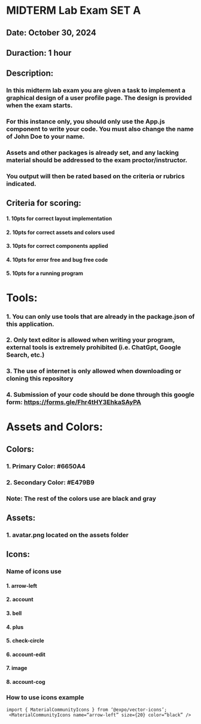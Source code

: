 # MIDTERM Lab Exam SET A

## Date: October 30, 2024

## Duraction: 1 hour

## Description:

### In this midterm lab exam you are given a task to implement a graphical design of a user profile page. The design is provided when the exam starts.

### For this instance only, you should only use the App.js component to write your code. You must also change the name of John Doe to your name.

### Assets and other packages is already set, and any lacking material should be addressed to the exam proctor/instructor.

### You output will then be rated based on the criteria or rubrics indicated.

## Criteria for scoring:

#### 1. 10pts for correct layout implementation

#### 2. 10pts for correct assets and colors used

#### 3. 10pts for correct components applied

#### 4. 10pts for error free and bug free code

#### 5. 10pts for a running program

# Tools:

### 1. You can only use tools that are already in the package.json of this application.

### 2. Only text editor is allowed when writing your program, external tools is extremely prohibited (i.e. ChatGpt, Google Search, etc.)

### 3. The use of internet is only allowed when downloading or cloning this repository

### 4. Submission of your code should be done through this google form: https://forms.gle/Fhr4tHY3EhkaSAyPA

# Assets and Colors:

## Colors:

### 1. Primary Color: #6650A4

### 2. Secondary Color: #E479B9

### Note: The rest of the colors use are black and gray

## Assets:

### 1. avatar.png located on the assets folder

## Icons:

### Name of icons use

#### 1. arrow-left

#### 2. account

#### 3. bell

#### 4. plus

#### 5. check-circle

#### 6. account-edit

#### 7. image

#### 8. account-cog

### How to use icons example

```
import { MaterialCommunityIcons } from ‘@expo/vector-icons’;
 <MaterialCommunityIcons name=“arrow-left” size={20} color=“black” />
```
